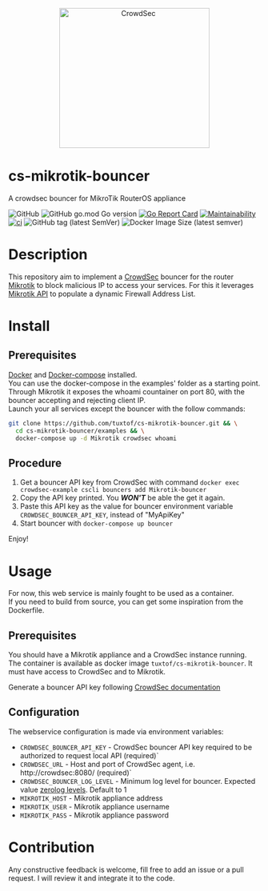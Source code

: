 <p align="center">
<img src="https://github.com/tuxtof/cs-mikrotik-bouncer/raw/main/docs/assets/crowdsec_mikrotik_logo.png" alt="CrowdSec" title="CrowdSec" width="300" height="280" />
</p>

# cs-mikrotik-bouncer
A crowdsec bouncer for MikroTik RouterOS appliance

![GitHub](https://img.shields.io/github/license/tuxtof/cs-mikrotik-bouncer)
![GitHub go.mod Go version](https://img.shields.io/github/go-mod/go-version/tuxtof/cs-mikrotik-bouncer)
[![Go Report Card](https://goreportcard.com/badge/github.com/tuxtof/cs-mikrotik-bouncer)](https://goreportcard.com/report/github.com/tuxtof/cs-mikrotik-bouncer)
[![Maintainability](https://api.codeclimate.com/v1/badges/7177dce30f0abdf8bcbf/maintainability)](https://codeclimate.com/github/tuxtof/cs-mikrotik-bouncer/maintainability)
[![ci](https://github.com/tuxtof/cs-mikrotik-bouncer/actions/workflows/main.yml/badge.svg)](https://github.com/tuxtof/cs-mikrotik-bouncer/actions/workflows/main.yml)
![GitHub tag (latest SemVer)](https://img.shields.io/github/v/tag/tuxtof/cs-mikrotik-bouncer)
![Docker Image Size (latest semver)](https://img.shields.io/docker/image-size/tuxtof/cs-mikrotik-bouncer)

# Description
This repository aim to implement a [CrowdSec](https://doc.crowdsec.net/) bouncer for the router [Mikrotik](https://mikrotik.com) to block malicious IP to access your services.
For this it leverages [Mikrotik API](https://mikrotik.com) to populate a dynamic Firewall Address List.

# Install
## Prerequisites 
[Docker](https://docs.docker.com/get-docker/) and [Docker-compose](https://docs.docker.com/compose/install/) installed.   
You can use the docker-compose in the examples' folder as a starting point.
Through Mikrotik it exposes the whoami countainer on port 80, with the bouncer accepting and rejecting client IP.   
Launch your all services except the bouncer with the follow commands:
```bash
git clone https://github.com/tuxtof/cs-mikrotik-bouncer.git && \
  cd cs-mikrotik-bouncer/examples && \
  docker-compose up -d Mikrotik crowdsec whoami 
```

## Procedure
1. Get a bouncer API key from CrowdSec with command `docker exec crowdsec-example cscli bouncers add Mikrotik-bouncer`
2. Copy the API key printed. You **_WON'T_** be able the get it again.
3. Paste this API key as the value for bouncer environment variable `CROWDSEC_BOUNCER_API_KEY`, instead of "MyApiKey"
4. Start bouncer with `docker-compose up bouncer`


Enjoy!

# Usage
For now, this web service is mainly fought to be used as a container.   
If you need to build from source, you can get some inspiration from the Dockerfile.

## Prerequisites
You should have a Mikrotik appliance and a CrowdSec instance running.   
The container is available as docker image `tuxtof/cs-mikrotik-bouncer`. It must have access to CrowdSec and to Mikrotik.   

Generate a bouncer API key following [CrowdSec documentation](https://doc.crowdsec.net/docs/cscli/cscli_bouncers_add)

## Configuration
The webservice configuration is made via environment variables:

* `CROWDSEC_BOUNCER_API_KEY`            - CrowdSec bouncer API key required to be authorized to request local API (required)`
* `CROWDSEC_URL`                 - Host and port of CrowdSec agent, i.e. http://crowdsec:8080/ (required)`
* `CROWDSEC_BOUNCER_LOG_LEVEL`          - Minimum log level for bouncer. Expected value [zerolog levels](https://pkg.go.dev/github.com/rs/zerolog#readme-leveled-logging). Default to 1
* `MIKROTIK_HOST` - Mikrotik appliance address
* `MIKROTIK_USER` - Mikrotik appliance username
* `MIKROTIK_PASS` - Mikrotik appliance password


# Contribution
Any constructive feedback is welcome, fill free to add an issue or a pull request. I will review it and integrate it to the code.
